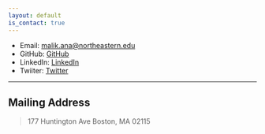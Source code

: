 ```yaml
---
layout: default
is_contact: true
---
```


* Email: [malik.ana@northeastern.edu](mailto:malik.ana@northeastern.edu)
* GitHub: [GitHub](https://github.com/ananyamalik)
* LinkedIn: [LinkedIn](https://www.linkedin.com/in/ananyamalik/)
* Twiiter: [Twitter](https://x.com/ananyamalikk)


<!-- * Phone: [+91-123123](tel:+91-123123) -->

---

## Mailing Address

> 177 Huntington Ave
> Boston, MA 02115

